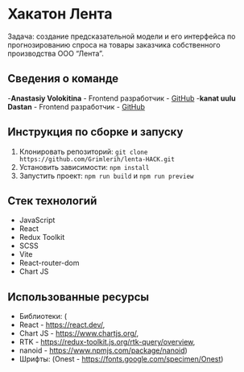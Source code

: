 # Хакатон Лента

Задача: создание предсказательной модели и его интерфейса по прогнозированию спроса на товары заказчика собственного производства ООО “Лента”.

## Сведения о команде

-**Anastasiy Volokitina** - Frontend разработчик - [GitHub](https://github.com/Anastasiy-alt) -**kanat uulu Dastan** - Frontend разработчик - [GitHub](https://github.com/Grimlerih)

## Инструкция по сборке и запуску

1. Клонировать репозиторий: `git clone https://github.com/Grimlerih/lenta-HACK.git`
2. Установить зависимости: `npm install`
3. Запустить проект: `npm run build` и `npm run preview`

## Стек технологий

- JavaScript
- React
- Redux Toolkit
- SCSS
- Vite
- React-router-dom
- Chart JS

## Использованные ресурсы

- Библиотеки: (
- React - https://react.dev/,
- Chart JS - https://www.chartjs.org/,
- RTK - https://redux-toolkit.js.org/rtk-query/overview,
- nanoid - https://www.npmjs.com/package/nanoid)
- Шрифты: (Onest - https://fonts.google.com/specimen/Onest)
